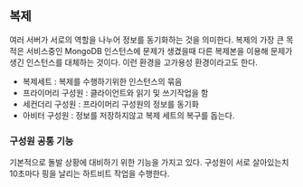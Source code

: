 ## 복제
여러 서버가 서로의 역할을 나누어 정보를 동기화하는 것을 의미한다. 복제의 가장 큰 목적은 서비스중인 MongoDB 인스턴스에 문제가 생겼을때 다른 복제본을 이용해 문제가 생긴 인스턴스를 대체하는 것이다.
이런 환경을 고가용성 환경이라고도 한다.

- 복제세트 : 복제를 수행하기위한 인스턴스의 묶음
- 프라이머리 구성원 : 클라이언트와 읽기 및 쓰기작업을 함
- 세컨더리 구성원 : 프라이머리 구성원의 정보를 동기화
- 아비터 구성원 : 정보를 저장하지않고 복제 세트의 복구를 돕는다.

### 구성원 공통 기능
기본적으로 돌발 상황에 대비하기 위한 기능을 가지고 있다. 구성원이 서로 살아있는치 10초마다 핑을 날리는 하트비트 작업을 수행한다.
